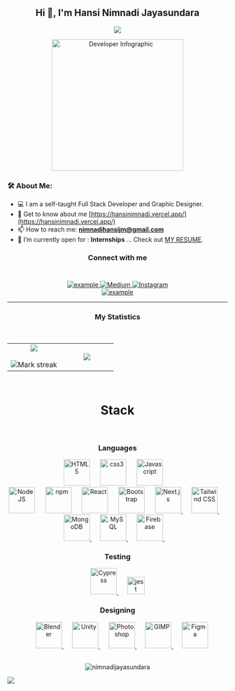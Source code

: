 <h2 align="center">Hi 🤗, I'm Hansi Nimnadi Jayasundara</h2>
<p align="center">
	<a href="https://github.com/NimnadiJayasundara">
		<img src="https://readme-typing-svg.herokuapp.com?lines=IT+Student;Full+Stack+Web+Developer;Graphic+Designer;BioInformatic%20|%20ML%20Enthusiastic;Always%20learning%20new%20things&center=true&width=380&height=45">
	</a>
</p>


<div align="center">
  <img src="https://cdni.iconscout.com/illustration/premium/thumb/business-developer-target-infographic-illustration-download-in-svg-png-gif-file-formats--chart-report-infographics-pack-illustrations-10445166.png" alt="Developer Infographic" width="300" />
</div>


### 🛠 About Me:
- 💻 I am a self-taught Full Stack Developer and Graphic Designer.
- 🌟 Get to know about me [https://hansinimnadi.vercel.app/](https://hansinimnadi.vercel.app/)
- 📫 How to reach me: **nimnadihansijm@gmail.com**
- 🤔 I’m currently open for : **Internships** ... Check out [MY RESUME](https://drive.google.com/file/d/1o8f2Vbw2tiJwtAuMqpIgGcOjliwYAi5L/view?usp=drive_link).

<h3 align="center">Connect with me</h3>
</br>
<div style="margin-top:10px" align="center">
  <div>
    <a  href="https://www.linkedin.com/in/hansi-nimnadi-011948275" target="_blank">
      <img src="https://img.shields.io/badge/Linked%20In-0A66C2.svg?style=for-the-badge&logo=linkedin&logoColor=white" alt="example"/>
    </a>
    <a href="https://medium.com/@nimnadijayasundara12" target="_blank">
      <img src="https://img.shields.io/badge/Medium-12100E.svg?style=for-the-badge&logo=medium&logoColor=white" alt="Medium"/>
    </a>
    <a href="https://instagram.com/hansi_nimnadi" target="_blank">
      <img src="https://img.shields.io/badge/Instagram-E4405F.svg?style=for-the-badge&logo=instagram&logoColor=white" alt="Instagram"/>
    </a>
  </div>
  <div>
    <a href="https://www.hackerrank.com/example" target="_blank">
      <img src="https://img.shields.io/badge/Hackerrank-00EA64.svg?style=for-the-badge&logo=hackerrank&logoColor=black" alt="example"/>
    </a>
  </div>
</div>

---

<!-- Statistics -->
<h3 align="center">My Statistics</h3>
</br>
<p align="center">
<table align="center">
<tr border="none">
<td width="50%" align="center">
	<img align="center" src="https://github-readme-stats.vercel.app/api?username=NimnadiJayasundara&theme=dark&show_icons=true&count_private=true" />
	<br><br>
	<img title="🔥 Get streak stats for your profile at git.io/streak-stats" alt="Mark streak" src="https://github-readme-streak-stats.herokuapp.com/?user=NimnadiJayasundara&theme=dark&hide_border=false" /> 
</td>
<td width="50%" align="center">
	<img align="center" src="https://github-readme-stats.anuraghazra1.vercel.app/api/top-langs/?username=NimnadiJayasundara&theme=dark&hide_border=false&no-bg=true&no-frame=true&langs_count=10"/>
</td>
</tr>
</table>
</p>

</br>

<!-- development tools -->
<div align="center" width="100">
  <h1>Stack</h1>
  </br>
  <h3>Languages</h3>
  <img
  src="https://cdn.jsdelivr.net/gh/devicons/devicon@latest/icons/html5/html5-original-wordmark.svg"
        width="60px"
        alt="HTML5"
    />
    &nbsp;&nbsp;&nbsp;&nbsp;
      <img
    src="https://cdn.jsdelivr.net/gh/devicons/devicon@latest/icons/css3/css3-original-wordmark.svg"
    width="60px"
    alt="css3">
    &nbsp;&nbsp;&nbsp;&nbsp;
      <img
    src="https://cdn.jsdelivr.net/gh/devicons/devicon@latest/icons/javascript/javascript-original.svg"
    width="60px"
    alt="Javascript">
    &nbsp;&nbsp;&nbsp;&nbsp;
    </br>
      <img
    src="https://cdn.jsdelivr.net/gh/devicons/devicon@latest/icons/nodejs/nodejs-original-wordmark.svg"
    width="60px"
    alt="NodeJS">
    &nbsp;&nbsp;&nbsp;&nbsp;
      <img
    src="https://cdn.jsdelivr.net/gh/devicons/devicon@latest/icons/npm/npm-original-wordmark.svg"
    width="60px"
    alt="npm">
    &nbsp;&nbsp;&nbsp;&nbsp;
      <img
    src="https://cdn.jsdelivr.net/gh/devicons/devicon@latest/icons/react/react-original-wordmark.svg"
    width="60px"
    alt="React">
    &nbsp;&nbsp;&nbsp;&nbsp;
      <img
    src="https://cdn.jsdelivr.net/gh/devicons/devicon@latest/icons/bootstrap/bootstrap-plain-wordmark.svg"
    width="60px"
    alt="Bootstrap">
    &nbsp;&nbsp;&nbsp;&nbsp;
    <a href="https://nextjs.org/" target="_blank">
    <img
        src="https://cdn.worldvectorlogo.com/logos/nextjs-2.svg"
        width="60px"
        alt="Next.js"
    />
</a>
&nbsp;&nbsp;&nbsp;&nbsp;
<a href="https://tailwindcss.com/" target="_blank">
    <img
        src="https://www.vectorlogo.zone/logos/tailwindcss/tailwindcss-icon.svg"
        width="60px"
        alt="Tailwind CSS"
    />
</a>
&nbsp;&nbsp;&nbsp;&nbsp;

</br>
<a href="https://www.mongodb.com/" target="_blank">
    <img
        src="https://cdn.jsdelivr.net/gh/devicons/devicon@latest/icons/mongodb/mongodb-original-wordmark.svg"
        width="60px"
        alt="MongoDB"
    />
</a>
&nbsp;&nbsp;&nbsp;&nbsp;
<a href="https://www.mysql.com/" target="_blank">
    <img
        src="https://cdn.jsdelivr.net/gh/devicons/devicon@latest/icons/mysql/mysql-original-wordmark.svg"
        width="60px"
        alt="MySQL"
    />
</a>
&nbsp;&nbsp;&nbsp;&nbsp;
<a href="https://firebase.google.com/" target="_blank">
    <img
        src="https://cdn.jsdelivr.net/gh/devicons/devicon@latest/icons/firebase/firebase-plain-wordmark.svg"
        width="60px"
        alt="Firebase"
    />
</a>
&nbsp;&nbsp;&nbsp;&nbsp;

<!-- Testing tools -->
</br>
<h3>Testing</h3>
<a href="https://www.cypress.io/" target="_blank">
    <img
        src="https://raw.githubusercontent.com/simple-icons/simple-icons/6e46ec1fc23b60c8fd0d2f2ff46db82e16dbd75f/icons/cypress.svg"
        width="60px"
        alt="Cypress"
    />
</a>
&nbsp;&nbsp;&nbsp;&nbsp;
  <a href="https://jestjs.io" target="_blank">
		<img src="https://www.vectorlogo.zone/logos/jestjsio/jestjsio-icon.svg" alt="jest" width="40" height="40"/>
	</a>

<!-- Designing tools -->
</br>
<h3>Designing</h3>
&nbsp;&nbsp;&nbsp;&nbsp;
<a href="https://www.blender.org/" target="_blank">
    <img
        src="https://download.blender.org/branding/community/blender_community_badge_white.svg"
        width="60px"
        alt="Blender"
    />
</a>
&nbsp;&nbsp;&nbsp;&nbsp;
<a href="https://unity.com/" target="_blank">
    <img
        src="https://www.vectorlogo.zone/logos/unity3d/unity3d-icon.svg"
        width="60px"
        alt="Unity"
    />
</a>
&nbsp;&nbsp;&nbsp;&nbsp;
<a href="https://www.adobe.com/products/photoshop.html" target="_blank">
    <img
        src="https://upload.wikimedia.org/wikipedia/commons/a/af/Adobe_Photoshop_CC_icon.svg"
        width="60px"
        alt="Photoshop"
    />
</a>
&nbsp;&nbsp;&nbsp;&nbsp;
<a href="https://www.gimp.org/" target="_blank">
    <img
        src="https://upload.wikimedia.org/wikipedia/commons/4/45/The_GIMP_icon_-_gnome.svg"
        width="60px"
        alt="GIMP"
    />
</a>
&nbsp;&nbsp;&nbsp;&nbsp;
<a href="https://www.figma.com/" target="_blank">
    <img
        src="https://www.vectorlogo.zone/logos/figma/figma-icon.svg"
        width="60px"
        alt="Figma"
    />
</a>   
</div>

<div>  
</br>
<p align="center"> 
	<img src="https://komarev.com/ghpvc/?username=nimnadijayasundara&label=Profile%20views&color=0e75b6&style=flat" alt="nimnadijayasundara" /> 
</p>

<!--horizontal divider(gradiant)-->
<img src="https://user-images.githubusercontent.com/73097560/115834477-dbab4500-a447-11eb-908a-139a6edaec5c.gif">
</div>
